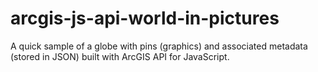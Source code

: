 # arcgis-js-api-world-in-pictures
A quick sample of a globe with pins (graphics) and associated metadata (stored in JSON) built with ArcGIS API for JavaScript.
